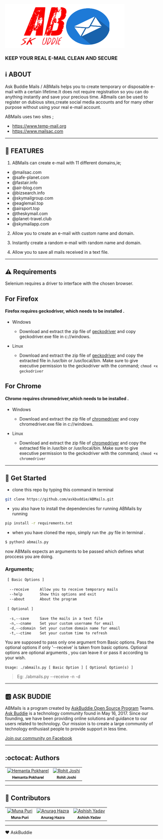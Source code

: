 <img align="center" src="./assets/abmails.png" />

###  **KEEP YOUR REAL E-MAIL CLEAN AND SECURE**

:information_source: ABOUT
 -----
 Ask Buddie Mails / ABMails helps you to create temporary or
 disposable e-mail with a certain lifetime.It does not require 
 registration so you can do anything instantly and save your precious 
 time. ABmails can be used to register on dubious sites,create social 
 media accounts and for many other purpose without using your
 real e-mail account.

 ABMails uses two sites ;
 * https://www.temp-mail.org
 * https://www.mailsac.com
 
 ----------
 
:email: FEATURES
 --------
 1. ABMails can create e-mail with 11 different domains,ie;

 * @mailsac.com
 * @safe-planet.com
 * @fastair.info
 * @air-blog.com
 * @bizsearch.info
 * @skymailgroup.com
 * @eaglemail.top
 * @airsport.top
 * @theskymail.com
 * @planet-travel.club
 * @skymailapp.com

 2. Allow you to create an e-mail with custom name and domain.

 3. Instantly create a random e-mail with random name and domain.

 4. Allow you to save all mails received in a text file.
 
 ----------
 
 ##  :warning: Requirements

Selenium requires a driver to interface with the chosen browser.

## For Firefox
#### Firefox requires geckodriver, which needs to be installed .

  - Windows
    - Download and extract the zip file of [geckodriver](https://github.com/mozilla/geckodriver/releases)
     and copy geckodriver.exe file in c://windows.

  - Linux
    - Download and extract the zip file of [geckodriver](https://github.com/mozilla/geckodriver/releases)
     and copy the extracted file in /usr/bin or /usr/local/bin.
     Make sure to give executive permission to the geckodriver with the command;
     ```chmod +x geckodriver```


## For Chrome
#### Chrome requires chromedriver,which needs to be installed .

  - Windows
    - Download and extract the zip file of [chromedriver](https://sites.google.com/a/chromium.org/chromedriver/downloads)
     and copy chromedriver.exe file in c://windows.

  - Linux
    - Download and extract the zip file of [chromedriver](https://sites.google.com/a/chromium.org/chromedriver/downloads)
     and copy the extracted file in /usr/bin or /usr/local/bin.
     Make sure to give executive permission to the geckodriver with the command;
     ```chmod +x chromedriver```

----------

## :floppy_disk: Get Started

* clone this repo by typing this command in terminal

```bash
git clone https://github.com/askbuddie/ABMails.git
```

* you also have to install the dependencies for running ABMails by running

```bash
pip install -r requirements.txt
```

* when you have cloned the repo, simply run the .py file in terminal .

```bash
$ python3 abmails.py
```

now ABMails expects an arguments to be passed which defines what proccess you are doing.

### Arguments;
     
     [ Basic Options ]

      --receive     Allow you to receive temporary mails
      --help        Show this options and exit
      --about       About the program

     [ Optional ]

      -s,--save     Save the mails in a text file
      -n,--cname    Set your custom username for email
      -d,--cdomain  Set your custom domain name for email
      -t,--ctime    Set your custom time to refresh
      
You are supposed to pass only one argument from Basic options. Pass the optional
options if only '--receive' is taken from basic options. Optional options are 
optional arguments , you can leave it or pass it according to your wish.

```Usage: ./abmails.py [ Basic Option ] [ Optional Option(s) ]```

> Eg: ./abmails.py --receive -n -d
 
 ----------
 
 :ab: ASK BUDDIE
 ----------
 ABMails is a program created by [AskBuddie Open Source Program](https://github.com/askbuddie) Teams.
 [Ask Buddie](https://www.askbuddie.com) is a technology community found in May 16, 2017. Since our 
 founding, we have been providing online solutions and guidance to our 
 users related to technology. Our mission is to create a large community
 of technology enthusiast people to provide support in less time. 

 [Join our community on Facebook](https://www.facebook.com/groups/askbuddie)

----------

## :octocat: Authors

<table>
  <tr>
    </td>
    <td align="center">
      <a href="https://github.com/Hemant-H9">
      <img src="https://avatars3.githubusercontent.com/u/35365105?s=460&v=3" width="100px;" alt="Hemanta Pokharel"/>
      <br />
      <sub><b>Hemanta Pokharel</b></sub></a>
      <br />
    </td>
    <td align="center">
      <a href="https://github.com/joshirk11166">
      <img src="https://avatars2.githubusercontent.com/u/34398948?s=400&v=4" width="100px;" alt="Rohit Joshi"/>
      <br />
      <sub><b>Rohit Joshi</b></sub></a>
      <br />
    </td>
  </tr>
</table>

----------

## :stars: Contributors
<table>
  <tr>
    <td align="center">
      <a href="temp">
      <img src="https://avatars3.githubusercontent.com/u/51370579?s=400&v=4" width="100px;" alt="Muna Puri"/>
      <br />
      <sub><b>Muna Puri</b></sub></a>
      <br />
    </td>
    <td align="center">
      <a href="https://anuraghazra.github.io">
      <img src="https://avatars1.githubusercontent.com/u/35374649?s=460&v=3" width="100px;" alt="Anurag Hazra"/>
      <br />
      <sub><b>Anurag Hazra</b></sub></a>
      <br />
    </td>
    <td align="center">
      <a href="https://github.com/ashiishme">
      <img src="https://avatars3.githubusercontent.com/u/18111862?s=460&v=3" width="100px;" alt="Ashish Yadav"/>
      <br />
      <sub><b>Ashish Yadav</b></sub></a>
      <br />
    </td>
  </tr>
</table>

-----------
 :heart: AskBuddie

